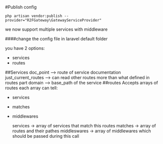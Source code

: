 #Publish config
 ```
php artisan vendor:publish --provider="R2FGateway\GatewayServiceProvider"
 ``` 

we now support multiple services with middleware

####change the config file in laravel default folder

you have 2 options:
    
- services
- routes

##Services
    doc_point  --> route of service documentation
    just_current_routes --> can read other routes more than what defined in routes part
    domain --> base_path of the service
##routes
Accepts arrays of routes
each array can tell:
- services
- matches
- middlewares 


    services -> array of services that match this routes
    matches -> array of routes and their pathes
    middleswares -> array of middlewares which should be passed during this call
